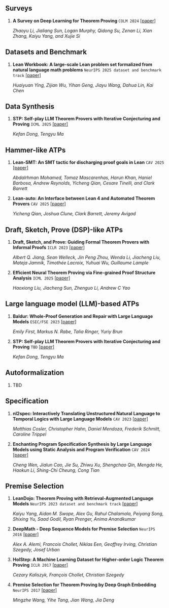 ## Surveys

1. **A Survey on Deep Learning for Theorem Proving** `COLM 2024` [[paper]](https://arxiv.org/pdf/2404.09939)

   *Zhaoyu Li, Jialiang Sun, Logan Murphy, Qidong Su, Zenan Li, Xian Zhang, Kaiyu Yang, and Xujie Si* 



## Datasets and Benchmark
1. **Lean Workbook: A large-scale Lean problem set formalized from natural language math problems** `NeurIPS 2025 dataset and benchmark track` [[paper]](https://arxiv.org/abs/2406.03847)
  
   *Huaiyuan Ying, Zijian Wu, Yihan Geng, Jiayu Wang, Dahua Lin, Kai Chen*

## Data Synthesis
1. **STP: Self-play LLM Theorem Provers with Iterative Conjecturing and Proving**
`ICML 2025` [[paper]](https://arxiv.org/abs/2502.00212)

   *Kefan Dong, Tengyu Ma*


## Hammer-like ATPs
1. **Lean-SMT: An SMT tactic for discharging proof goals in Lean** `CAV 2025` [[paper]](https://arxiv.org/abs/2505.15796)

   *Abdalrhman Mohamed, Tomaz Mascarenhas, Harun Khan, Haniel Barbosa, Andrew Reynolds, Yicheng Qian, Cesare Tinelli, and Clark Barrett*

2. **Lean-auto: An Interface between Lean 4 and Automated Theorem Provers** `CAV 2025` [[paper]](https://arxiv.org/abs/2505.14929)

   *Yicheng Qian, Joshua Clune, Clark Barrett, Jeremy Avigad*

## Draft, Sketch, Prove (DSP)-like ATPs

1. **Draft, Sketch, and Prove: Guiding Formal Theorem Provers with Informal Proofs** `ICLR 2023` [[paper]](https://arxiv.org/abs/2210.12283)

   *Albert Q. Jiang, Sean Welleck, Jin Peng Zhou, Wenda Li, Jiacheng Liu, Mateja Jamnik, Timothée Lacroix, Yuhuai Wu, Guillaume Lample*


2. **Efficient Neural Theorem Proving via Fine-grained Proof Structure Analysis** `ICML 2025` [[paper]](https://arxiv.org/abs/2501.18310)

   *Haoxiong Liu, Jiacheng Sun, Zhenguo Li, Andrew C Yao*

## Large language model (LLM)-based ATPs

1. **Baldur: Whole-Proof Generation and Repair with Large Language Models** `ESEC/FSE 2023` [[paper]](https://arxiv.org/abs/2303.04910)

   *Emily First, Markus N. Rabe, Talia Ringer, Yuriy Brun*

2. **STP: Self-play LLM Theorem Provers with Iterative Conjecturing and Proving** `TBD` [[paper]](https://arxiv.org/abs/2502.00212)

   *Kefan Dong, Tengyu Ma*

## Autoformalization

1. TBD

## Specification

1. **nl2spec: Interactively Translating Unstructured Natural Language to Temporal Logics with Large Language Models** `CAV 2023` [[paper]](https://arxiv.org/abs/2303.04864)

   *Matthias Cosler, Christopher Hahn, Daniel Mendoza, Frederik Schmitt, Caroline Trippel*

2. **Enchanting Program Specification Synthesis by Large Language Models using Static Analysis and Program Verification** `CAV 2024` [[paper]](https://arxiv.org/abs/2404.00762)

   *Cheng Wen, Jialun Cao, Jie Su, Zhiwu Xu, Shengchao Qin, Mengda He, Haokun Li, Shing-Chi Cheung, Cong Tian*

## Premise Selection

1. **LeanDojo: Theorem Proving with Retrieval-Augmented Language Models** `NeurIPS 2023 dataset and benchmark track` [[paper]](https://arxiv.org/abs/2306.15626)

   *Kaiyu Yang, Aidan M. Swope, Alex Gu, Rahul Chalamala, Peiyang Song, Shixing Yu, Saad Godil, Ryan Prenger, Anima Anandkumar*

2. **DeepMath - Deep Sequence Models for Premise Selection** `NeurIPS 2016` [[paper]](https://arxiv.org/abs/1606.04442)

   *Alex A. Alemi, Francois Chollet, Niklas Een, Geoffrey Irving, Christian Szegedy, Josef Urban*

3. **HolStep: A Machine Learning Dataset for Higher-order Logic Theorem Proving** `ICLR 2017` [[paper]](https://arxiv.org/abs/1703.00426)

   *Cezary Kaliszyk, François Chollet, Christian Szegedy*

4. **Premise Selection for Theorem Proving by Deep Graph Embedding** `NeurIPS 2017` [[paper]](https://arxiv.org/abs/1709.09994)

   *Mingzhe Wang, Yihe Tang, Jian Wang, Jia Deng*
